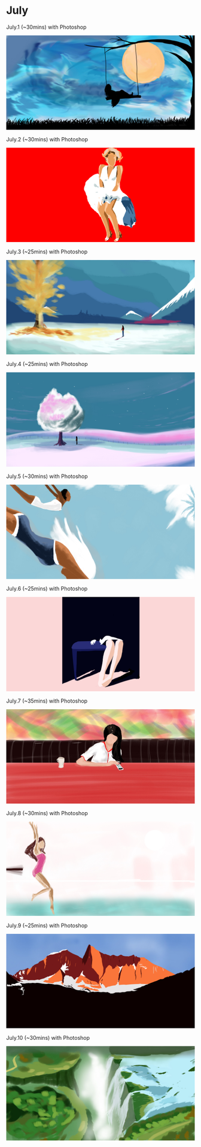 # July

July.1 (~30mins) with Photoshop

![Ghost](1.jpg)

July.2 (~30mins) with Photoshop

![Wind](2.jpg)

July.3 (~25mins) with Photoshop

![Fire](3.jpg)

July.4 (~25mins) with Photoshop

![Snow](4.jpg)

July.5 (~30mins) with Photoshop

![Swim](5.jpg)

July.6 (~25mins) with Photoshop

![Legs](6.jpg)

July.7 (~35mins) with Photoshop

![Phoen](7.jpg)

July.8 (~30mins) with Photoshop

![Swim Pool](8.jpg)

July.9 (~25mins) with Photoshop

![Snow Mountain](9.jpg)

July.10 (~30mins) with Photoshop

![Waterfall](10.jpg)

